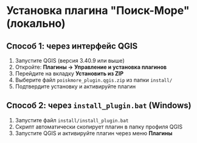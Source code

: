# Установка плагина "Поиск-Море" (локально)

## Способ 1: через интерфейс QGIS
1. Запустите QGIS (версия 3.40.9 или выше)
2. Откройте: **Плагины → Управление и установка плагинов**
3. Перейдите на вкладку **Установить из ZIP**
4. Выберите файл `poiskmore_plugin.qgis.zip` из папки `install/`
5. Подтвердите установку и активируйте плагин

## Способ 2: через `install_plugin.bat` (Windows)
1. Запустите файл `install/install_plugin.bat`
2. Скрипт автоматически скопирует плагин в папку профиля QGIS
3. Запустите QGIS и активируйте плагин через меню **Плагины**
